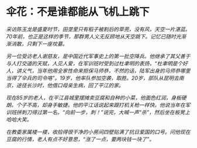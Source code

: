 # 伞花：不是谁都能从飞机上跳下

_采访陈玉龙是盛夏时节，田垄里只有稻子被割后的草蔸，没有风，天空一片湛蓝。70年前，也正是这样的季节，那群男人义无反顾地从天空跳下。记忆已随时光渐渐消散，只剩下一座坟墓。_

_另一位受访老人谢慈友，是中国近代军事史上的第一批空降兵。他继承了其父善于与人打交道的天赋，人见人爱，在军训班时受到过杜聿明的表扬，“杜聿明是个好人，讲义气，当年他用全家性命来担保马师恭，不然的话，陆军出身的马师恭哪里当得了伞兵的司令咯”。19岁，他率队参加空袭，取胜。20岁，部队从昆明去南京，途径长沙时，他借口母亲生病，回了平江的家。_

_现在85岁的老人，在平江县城里摆摊卖豆腐和自种的小菜，他面色红润，身板硬朗。个子不高，却身手敏捷。他的平江话说起来跟打机关枪一样快。他说当年在军训班拼刺刀得过第一名。“向前一步，刺！”说完，大喊一声“杀”，然后坐在板凳上哈哈大笑。_

_在教委家属楼一楼，收拾得很干净的小房间四壁贴满了抗日爱国的口号。问他现在豆腐的行情，老人有点不好意思，“涨了一点，要两块钱一块了”。_